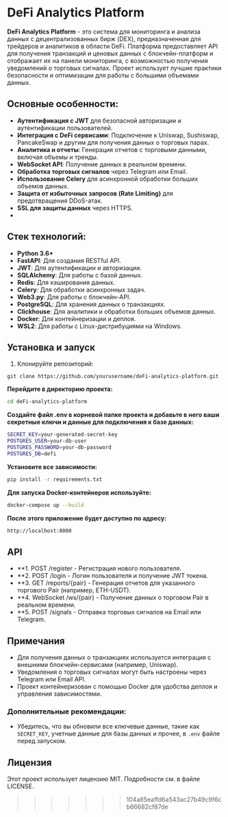 # DeFi Analytics Platform

**DeFi Analytics Platform** - это система для мониторинга и анализа данных с децентрализованных бирж (DEX), предназначенная для трейдеров и аналитиков в области DeFi. Платформа предоставляет API для получения транзакций и ценовых данных с блокчейн-платформ и отображает их на панели мониторинга, с возможностью получения уведомлений о торговых сигналах. Проект использует лучшие практики безопасности и оптимизации для работы с большими объемами данных.

## Основные особенности:
- **Аутентификация с JWT** для безопасной авторизации и аутентификации пользователей.
- **Интеграция с DeFi сервисами**: Подключение к Uniswap, Sushiswap, PancakeSwap и другим для получения данных о торговых парах.
- **Аналитика и отчеты**: Генерация отчетов с торговыми данными, включая объемы и тренды.
- **WebSocket API**: Получение данных в реальном времени.
- **Обработка торговых сигналов** через Telegram или Email.
- **Использование Celery** для асинхронной обработки больших объемов данных.
- **Защита от избыточных запросов (Rate Limiting)** для предотвращения DDoS-атак.
- **SSL для защиты данных** через HTTPS.
- 
## Стек технологий:
- **Python 3.6+**
- **FastAPI**: Для создания RESTful API.
- **JWT**: Для аутентификации и авторизации.
- **SQLAlchemy**: Для работы с базой данных.
- **Redis**: Для кэширования данных.
- **Celery**: Для обработки асинхронных задач.
- **Web3.py**: Для работы с блокчейн-API.
- **PostgreSQL**: Для хранения данных о транзакциях.
- **Clickhouse**: Для аналитики и обработки больших объемов данных.
- **Docker**: Для контейнеризации и деплоя.
- **WSL2**: Для работы с Linux-дистрибуциями на Windows.

## Установка и запуск

1. Клонируйте репозиторий:
 ```
git clone https://github.com/yourusername/deFi-analytics-platform.git
 ```

**Перейдите в директорию проекта:**
 ```bash
cd deFi-analytics-platform
 ```

**Создайте файл .env в корневой папке проекта и добавьте в него ваши секретные ключи и данные для подключения к базе данных:**
```bash
SECRET_KEY=your-generated-secret-key
POSTGRES_USER=your-db-user
POSTGRES_PASSWORD=your-db-password
POSTGRES_DB=defi
 ```

**Установите все зависимости:**
 ```bash
pip install -r requirements.txt
 ```
**Для запуска Docker-контейнеров используйте:**
 ```bash
docker-compose up --build
 ```
**После этого приложение будет доступно по адресу:**
 ```bash
http://localhost:8000
 ```

##  API
- **1. POST /register - Регистрация нового пользователя.
- **2. POST /login - Логин пользователя и получение JWT токена.
- **3. GET /reports/{pair} - Генерация отчетов для указанного торгового Pair (например, ETH-USDT).
- **4. WebSocket /ws/{pair} - Получение данных о торговом Pair в реальном времени.
- **5. POST /signals - Отправка торговых сигналов на Email или Telegram.



## Примечания
- Для получения данных о транзакциях используется интеграция с внешними блокчейн-сервисами (например, Uniswap).
- Уведомления о торговых сигналах могут быть настроены через Telegram или Email API.
- Проект контейнеризован с помощью Docker для удобства деплоя и управления зависимостями.


### Дополнительные рекомендации:
- Убедитесь, что вы обновили все ключевые данные, такие как `SECRET_KEY`, учетные данные для базы данных и прочее, в `.env` файле перед запуском.

## Лицензия
Этот проект использует лицензию MIT. Подробности см. в файле LICENSE.
>>>>>>> 104a85eaffd6a543ac27b49c9f6cb66682cf87de
